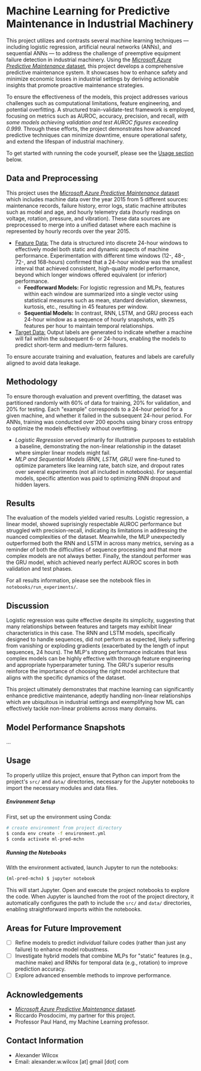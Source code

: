 # Machine Learning for Predictive Maintenance in Industrial Machinery 

This project utilizes and contrasts several machine learning techniques — including logistic regression, artificial neural networks (ANNs), and sequential ANNs — to address the challenge of preemptive equipment failure detection in industrial machinery. Using the [_Microsoft Azure Predictive Maintenance_ dataset](https://www.kaggle.com/datasets/arnabbiswas1/microsoft-azure-predictive-maintenance/data), this project develops a comprehensive predictive maintenance system. It showcases how to enhance safety and minimize economic losses in industrial settings by deriving actionable insights that promote proactive maintenance strategies.

To ensure the effectiveness of the models, this project addresses various challenges such as computational limitations, feature engineering, and potential overfitting. A structured train-validate-test framework is employed, focusing on metrics such as AUROC, accuracy, precision, and recall, _with some models achieving validation and test AUROC figures exceeding 0.999._ Through these efforts, the project demonstrates how advanced predictive techniques can minimize downtime, ensure operational safety, and extend the lifespan of industrial machinery.

To get started with running the code yourself, please see the [Usage section](#usage) below.

## Data and Preprocessing

This project uses the [_Microsoft Azure Predictive Maintenance_ dataset](https://www.kaggle.com/datasets/arnabbiswas1/microsoft-azure-predictive-maintenance/data) which includes machine data over the year 2015 from 5 different sources: maintenance records, failure history, error logs, static machine attributes such as model and age, and hourly telemetry data (hourly readings on voltage, rotation, pressure, and vibration). These data sources are preprocessed to merge into a unified dataset where each machine is represented by hourly records over the year 2015.

- <ins>Feature Data:</ins> The data is structured into discrete 24-hour windows to effectively model both static and dynamic aspects of machine performance. Experimentation with different time windows (12-, 48-, 72-, and 168-hours) confirmed that a 24-hour window was the smallest interval that achieved consistent, high-quality model performance, beyond which longer windows offered equivalent (or inferior) performance.
  - **Feedforward Models:** For logistic regression and MLPs, features within each window are summarized into a single vector using statistical measures such as mean, standard deviation, skewness, kurtosis, etc., resulting in 45 features per window.
  - **Sequential Models:** In contrast, RNN, LSTM, and GRU process each 24-hour window as a sequence of hourly snapshots, with 25 features per hour to maintain temporal relationships. 
- <ins>Target Data:</ins> Output labels are generated to indicate whether a machine will fail within the subsequent 6- or 24-hours, enabling the models to predict short-term and medium-term failures. 

To ensure accurate training and evaluation, features and labels are carefully aligned to avoid data leakage.

## Methodology

To ensure thorough evaluation and prevent overfitting, the dataset was partitioned randomly with 60% of data for training, 20% for validation, and 20% for testing. Each "example" corresponds to a 24-hour period for a given machine, and whether it failed in the subsequent 24-hour period. For ANNs, training was conducted over 200 epochs using binary cross entropy to optimize the models effectively without overfitting.

- _Logistic Regression_ served primarily for illustrative purposes to establish a baseline, demonstrating the non-linear relationship in the dataset where simpler linear models might fail.
- _MLP and Sequential Models (RNN, LSTM, GRU)_ were fine-tuned to optimize parameters like learning rate, batch size, and dropout rates over several experiments (not all included in notebooks). For sequential models, specific attention was paid to optimizing RNN dropout and hidden layers.

## Results

The evaluation of the models yielded varied results. Logistic regression, a linear model, showed suprisingly respectable AUROC performance but struggled with precision-recall, indicating its limitations in addressing the nuanced complexities of the dataset. Meanwhile, the MLP unexpectedly outperformed both the RNN and LSTM in across many metrics, serving as a reminder of both the difficulties of sequence processing and that more complex models are not always better. Finally, the standout performer was the GRU model, which achieved nearly perfect AUROC scores in both validation and test phases.

For all results information, please see the notebook files in `notebooks/run_experiments/`.

## Discussion

Logistic regression was quite effective despite its simplicity, suggesting that many relationships between features and targets may exhibit linear characteristics in this case. The RNN and LSTM models, specifically designed to handle sequences, did not perform as expected, likely suffering from vanishing or exploding gradients (exacerbated by the length of input sequences, 24 hours). The MLP's strong performance indicates that less complex models can be highly effective with thorough feature engineering and appropriate hyperparameter tuning. The GRU's superior results reinforce the importance of choosing the right model architecture that aligns with the specific dynamics of the dataset.

This project ultimately demonstrates that machine learning can significantly enhance predictive maintenance, adeptly handling non-linear relationships which are ubiquitous in industrial settings and exemplifying how ML can effectively tackle non-linear problems across many domains.

## Model Performance Snapshots

...

## Usage

To properly utilize this project, ensure that Python can import from the project's `src/` and `data/` directories, necessary for the Jupyter notebooks to import the necessary modules and data files.

##### Environment Setup

First, set up the environment using Conda:

```bash
# create environment from project directory
$ conda env create -f environment.yml
$ conda activate ml-pred-mchn
```

##### Running the Notebooks

With the environment activated, launch Jupyter to run the notebooks:

```bash
(ml-pred-mchn) $ jupyter notebook
```

This will start Jupyter. Open and execute the project notebooks to explore the code. When Jupyter is launched from the root of the project directory, it automatically configures the path to include the `src/` and `data/` directories, enabling straightforward imports within the notebooks.

## Areas for Future Improvement

- [ ] Refine models to predict _individual_ failure codes (rather than just any failure) to enhance model robustness.
- [ ] Investigate hybrid models that combine MLPs for "static" features (e.g., machine make) and RNNs for temporal data (e.g., rotation) to improve prediction accuracy.
- [ ] Explore advanced ensemble methods to improve performance.

## Acknowledgements 

- [_Microsoft Azure Predictive Maintenance_ dataset](https://www.kaggle.com/datasets/arnabbiswas1/microsoft-azure-predictive-maintenance/data).
- Riccardo Prosdocimi, my partner for this project.
- Professor Paul Hand, my Machine Learning professor.

## Contact Information

- Alexander Wilcox
- Email: alexander.w.wilcox [at] gmail [dot] com